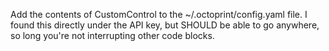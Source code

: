 Add the contents of CustomControl to the ~/.octoprint/config.yaml file.  I found this directly under the API key, but SHOULD be able to go anywhere, so long you're not interrupting other code blocks.
